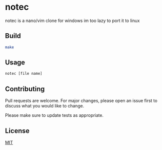 # notec

notec is a nano/vim clone for windows
im too lazy to port it to linux

## Build

```bash
make
```

## Usage

```bash
notec [file name]
```

## Contributing

Pull requests are welcome. For major changes, please open an issue first
to discuss what you would like to change.

Please make sure to update tests as appropriate.

## License

[MIT](https://choosealicense.com/licenses/mit/)